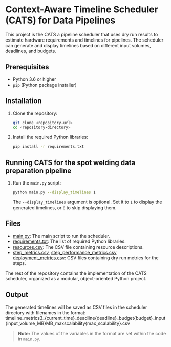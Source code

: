# Context-Aware Timeline Scheduler (CATS) for Data Pipelines

This project is the CATS a pipeline scheduler that uses dry run results to estimate hardware requirements and timelines for pipelines. The scheduler can generate and display timelines based on different input volumes, deadlines, and budgets.

## Prerequisites

- Python 3.6 or higher
- `pip` (Python package installer)

## Installation

1. Clone the repository:

    ```sh
    git clone <repository-url>
    cd <repository-directory>
    ```

2. Install the required Python libraries:

    ```sh
    pip install -r requirements.txt
    ```

## Running CATS for the spot welding data preparation pipeline

1. Run the `main.py` script:

    ```sh
    python main.py --display_timelines 1
    ```

    The `--display_timelines` argument is optional. Set it to `1` to display the generated timelines, or `0` to skip displaying them.

## Files

- [main.py](main.py): The main script to run the scheduler.
- [requirements.txt](requirements.txt): The list of required Python libraries.
- [resources.csv](resources.csv): The CSV file containing resource descriptions.
- [step_metrics.csv](step_metrics.csv), [step_performance_metrics.csv](step_performance_metrics.csv), [deployment_metrics.csv](deployment_metrics.csv): CSV files containing dry run metrics for the steps. 

The rest of the repository contains the implementation of the CATS scheduler, organized as a modular, object-oriented Python project.

## Output

The generated timelines will be saved as CSV files in the scheduler directory with filenames in the format:
timeline_metrics3_{current_time}_deadline{deadline}_budget{budget}_input{input_volume_MB}MB_maxscalability{max_scalability}.csv

> **Note:** The values of the variables in the format are set within the code in `main.py`.

